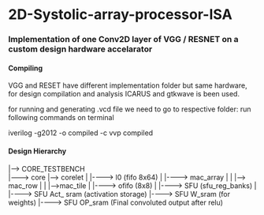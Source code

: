 # 2D-Systolic-array-processor-ISA

### Implementation of one Conv2D layer of VGG / RESNET on a custom design hardware accelarator

#### Compiling 
  
VGG and RESET have different implementation folder but same hardware,
for design compilation and analysis ICARUS and gtkwave is been used.

for running and generating .vcd file we need to go to respective folder:
run following commands on terminal 

iverilog -g2012 -o compiled -c 
vvp compiled

#### Design Hierarchy

|--> CORE_TESTBENCH                                                                                                                       
      |---> core
            |--> corelet
            |	    |----> l0 (fifo 8x64)
            |	    |----> mac_array
            |	    |          |--> mac_row
            |   	|	 	               |-->mac_tile
            |	    |----> ofifo (8x8)
            |	    |----> SFU   (sfu_reg_banks)
            |      
            |----> SFU Act_ sram (activation storage)
            |----> SFU W_sram (for weights)
            |----> SFU OP_sram (Final convoluted output after relu)
      
